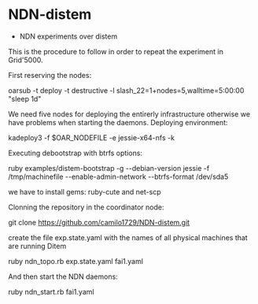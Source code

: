 # NDN-distem

* NDN experiments over distem

This is the procedure to follow in order to repeat the experiment in Grid'5000.

First reserving the nodes:

oarsub -t deploy -t destructive -l slash_22=1+nodes=5,walltime=5:00:00 "sleep 1d"

We need five nodes for deploying the entirerly infrastructure otherwise we have problems when starting
the daemons.
Deploying environment:

kadeploy3 -f $OAR_NODEFILE -e jessie-x64-nfs -k

Executing debootstrap with btrfs options:

ruby examples/distem-bootstrap -g --debian-version jessie -f /tmp/machinefile --enable-admin-network --btrfs-format /dev/sda5

we have to install gems: ruby-cute and net-scp

Clonning the repository in the coordinator node:

git clone https://github.com/camilo1729/NDN-distem.git

create the file exp.state.yaml with the names of all physical machines that are running Ditem

ruby ndn_topo.rb exp.state.yaml fai1.yaml

And then start the NDN daemons:

ruby ndn_start.rb fai1.yaml
